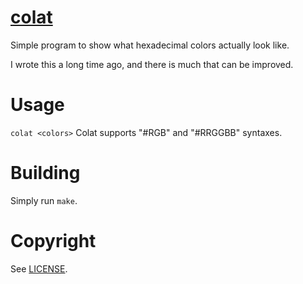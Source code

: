 # [colat](https://git.sr.ht/~smlavine/colat)

Simple program to show what hexadecimal colors actually look like.

I wrote this a long time ago, and there is much that can be improved.

# Usage

`colat <colors>`
Colat supports "#RGB" and "#RRGGBB" syntaxes.

# Building

Simply run `make`.

# Copyright

See [LICENSE][0].

[0]: https://git.sr.ht/~smlavine/colat/tree/master/item/LICENSE
